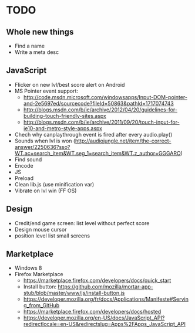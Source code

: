 ﻿# TODO

## Whole new things
- Find a name
- Write a meta desc

## JavaScript
- Flicker on new lvl/best score alert on Android
- MS Pointer event support:
    - http://code.msdn.microsoft.com/windowsapps/Input-DOM-pointer-and-2e5697ed/sourcecode?fileId=50863&pathId=1717074743
    - http://blogs.msdn.com/b/ie/archive/2012/04/20/guidelines-for-building-touch-friendly-sites.aspx
    - http://blogs.msdn.com/b/ie/archive/2011/09/20/touch-input-for-ie10-and-metro-style-apps.aspx
- Chech why canplaythrough event is fired after every audio.play()
- Sounds when lvl is won (http://audiojungle.net/item/the-correct-answer/2250636?sso?WT.ac=search_item&WT.seg_1=search_item&WT.z_author=GGGARO)
- Find sound
- Encode
- JS
- Preload
- Clean lib.js (use minification var)
- Vibrate on lvl win (FF OS)

## Design
- Credit/end game screen: list level without perfect score
- Design mouse cursor
- position level list small screens

## Marketplace
- Windows 8
- Firefox Marketplace
    - https://marketplace.firefox.com/developers/docs/quick_start
    - Install button: https://github.com/mozilla/mortar-app-stub/blob/master/www/js/install-button.js
    - https://developer.mozilla.org/fr/docs/Applications/Manifeste#Serving_from_GitHub
    - https://marketplace.firefox.com/developers/docs/hosted
    - https://developer.mozilla.org/en-US/docs/JavaScript_API?redirectlocale=en-US&redirectslug=Apps%2FApps_JavaScript_API